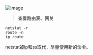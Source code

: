 ![image](https://github.com/user-attachments/assets/72cd05f6-c279-404a-ad1a-b86c4a09c6a3)

> **查看路由表、网关**

```
netstat -r 
route -n 
ip route
```

netstat被ip和ss取代，尽量使用新的命令。